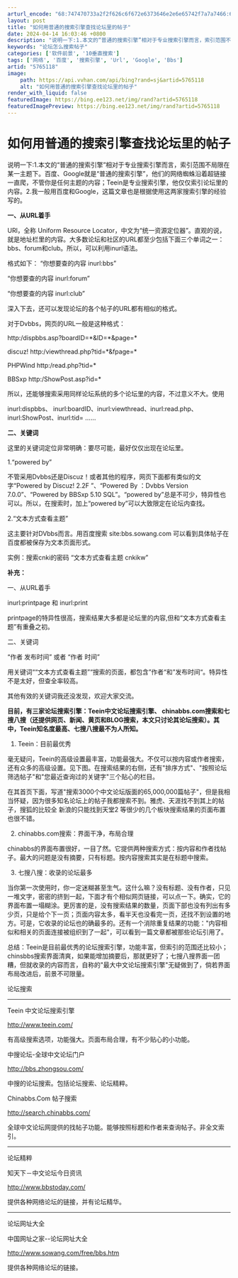 ```yaml
---
arturl_encode: "68:747470733a2f2f626c6f672e6373646e2e6e65742f7a7a7466:6a2f61727469636c652f64657461696c732f35373635313138"
layout: post
title: "如何用普通的搜索引擎查找论坛里的帖子"
date: 2024-04-14 16:03:46 +0800
description: "说明一下:1.本文的“普通的搜索引擎”相对于专业搜索引擎而言，索引范围不局限在某一主题下。百度、Go"
keywords: "论坛怎么搜索帖子"
categories: ['软件前景', '10垂直搜索']
tags: ['网络', '百度', '搜索引擎', 'Url', 'Google', 'Bbs']
artid: "5765118"
image:
    path: https://api.vvhan.com/api/bing?rand=sj&artid=5765118
    alt: "如何用普通的搜索引擎查找论坛里的帖子"
render_with_liquid: false
featuredImage: https://bing.ee123.net/img/rand?artid=5765118
featuredImagePreview: https://bing.ee123.net/img/rand?artid=5765118
---
```


# 如何用普通的搜索引擎查找论坛里的帖子

说明一下:1.本文的“普通的搜索引擎”相对于专业搜索引擎而言，索引范围不局限在某一主题下。百度、Google就是“普通的搜索引擎”，他们的网络蜘蛛沿着超链接一直爬，不管你是任何主题的内容；Teein是专业搜索引擎，他仅仅索引论坛里的内容。2.我一般用百度和Google，这篇文章也是根据使用这两家搜索引擎的经验写的。

**一、从URL着手**
  
URl，全称 Uniform Resource Locator，中文为“统一资源定位器”。直观的说，就是地址栏里的内容。大多数论坛和社区的URL都至少包括下面三个单词之一：bbs、forum和club。所以，可以利用inurl语法。
  
格式如下： “你想要查的内容 inurl:bbs”
  
“你想要查的内容 inurl:forum”
  
“你想要查的内容 inurl:club”
  
深入下去，还可以发现论坛的各个帖子的URL都有相似的格式。
  
对于Dvbbs，网页的URL一般是这种格式：
  
http:/dispbbs.asp?boardID=\*&ID=\*&page=\*
  
discuz! http:/viewthread.php?tid=\*&fpage=\*
  
PHPWind http:/read.php?tid=\*
  
BBSxp http:/ShowPost.asp?id=\*
  
  
所以，还能够搜索采用同样论坛系统的多个论坛里的内容，不过意义不大。使用
  
inurl:dispbbs、 inurl:boardID、inurl:viewthread、inurl:read.php、inurl:ShowPost、inurl:tid= ……
  
**二、关键词**
  
这里的关键词定位非常明确：要尽可能，最好仅仅出现在论坛里。
  
1.“powered by”
  
不管采用Dvbbs还是Discuz！或者其他的程序，网页下面都有类似的文字“Powered by Discuz! 2.2F ”、“Powered By ：Dvbbs Version 7.0.0”、“Powered by BBSxp 5.10 SQL”。“powered by”总是不可少，特异性也可以。所以，在搜索时，加上“powered by”可以大致限定在论坛内查找。
  
  
2.“文本方式查看主题”
  
这主要针对DVbbs而言。用百度搜索 site:bbs.sowang.com 可以看到具体帖子在百度都被保存为文本页面形式。
  
实例：搜索cnki的密码 “文本方式查看主题 cnkikw”
  
**补充：**
  
一、从URL着手
  
inurl:printpage 和 inurl:print
  
printpage的特异性很高，搜索结果大多都是论坛里的内容,但和“文本方式查看主题”有重叠之初。
  
二、关键词
  
“作者 发布时间” 或者 “作者 时间”
  
用关键词““文本方式查看主题”“搜索的页面，都包含”作者“和”发布时间“。特异性不是太好，但查全率较高。
  
其他有效的关键词我还没发现，欢迎大家交流。

**目前，有三家论坛搜索引擎：Teein中文论坛搜索引擎、 chinabbs.com搜索和七搜八搜（还提供网页、新闻、黄页和BLOG搜索，本文只讨论其论坛搜索）。其中，Teein知名度最高、七搜八搜最不为人所知。**

1. Teein：目前最优秀
  
毫无疑问，Teein的高级设置最丰富，功能最强大。不仅可以按内容或作者搜索，还有众多的高级设置。见下图。在搜索结果的右侧，还有"排序方式"、"按照论坛筛选帖子"和"您最近查询过的关键字"三个贴心的栏目。
  
在其首页下面，写道"搜索3000个中文论坛版面的65,000,000篇帖子"，但是我相当怀疑，因为很多知名论坛上的帖子我都搜索不到。雅虎、天涯找不到其上的帖子，搜狐的比较全 新浪的只能找到天堂2 等很少的几个板块搜索结果的页面布置也很不错。
  
2. chinabbs.com搜索：界面干净，布局合理
  
chinabbs的界面布置很好，一目了然。它提供两种搜索方式：按内容和作者找帖子。最大的问题是没有摘要，只有标题。按内容搜索其实是在标题中搜索。
  
3. 七搜八搜：收录的论坛最多
  
当你第一次使用时，你一定迷糊甚至生气。这什么嘛？没有标题、没有作者，只见一堆文字，密密的挤到一起，下面才有个相似网页链接，可以点一下。确实，它的界面布置一塌糊涂。更厉害的是，没有搜索结果的数量，页面下部也没有列出有多少页，只是给个下一页；页面内容太多，看半天也没看完一页，还找不到设置的地方。可是，它收录的论坛也的确最多的。还有一个消除重复结果的功能："内容相似和相关的页面连接被组织到了一起"，可以看到一篇文章都被那些论坛引用了。
  
总结：Teein是目前最优秀的论坛搜索引擎，功能丰富，但索引的范围还比较小；chinsbbs搜索界面清爽，如果能增加摘要后，那就更好了；七搜八搜界面一团糟，但就收录的内容而言，自称的"最大中文论坛搜索引擎"无疑做到了，倘若界面布局改进后，前景不可限量。

论坛搜索
  
--------------------------------------------------------------------------------
  

Teein 中文论坛搜索引擎
  
<http://www.teein.com/>
  
有高级搜索选项，功能强大。页面布局合理，有不少贴心的小功能。
  

中搜论坛-全球中文论坛门户
  
<http://bbs.zhongsou.com/>
  
中搜的论坛搜索。包括论坛搜索、论坛精粹。
  

Chinabbs.Com 帖子搜索
  
<http://search.chinabbs.com/>
  
全球中文论坛网提供的找帖子功能。能够按照标题和作者来查询帖子。非全文索引。
  
--------------------------------------------------------------------------------
  
论坛精粹
  

知天下－中文论坛今日资讯
  
<http://www.bbstoday.com/>
  
提供各种网络论坛的链接，并有论坛精华。
  
--------------------------------------------------------------------------------
  
论坛网址大全
  

中国网址之家--论坛网址大全
  
<http://www.sowang.com/free/bbs.htm>
  
提供各种网络论坛的链接。